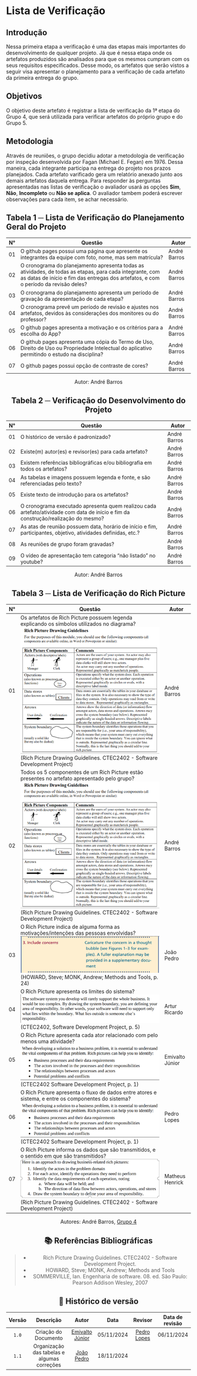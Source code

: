 # Lista de Verificação

## Introdução

Nessa primeira etapa a verificação é uma das etapas mais importantes do desenvolvimento de qualquer projeto. Já que é nessa etapa onde os artefatos produzidos são analisados para que os mesmos cumpram com os seus requisitos especificados. Desse modo, os artefatos que serão vistos a seguir visa apresentar o planejamento para a verificação de cada artefato da primeira entrega do grupo.

## Objetivos

O objetivo deste artefato é registrar a lista de verificação da 1ª etapa do Grupo 4, que será utilizada para verificar artefatos do próprio grupo e do Grupo 5.

## Metodologia

Através de reuniões, o grupo decidiu adotar a metodologia de verificação por inspeção desenvolvida por Fagan (Michael E. Fegan) em 1976. Dessa maneira, cada integrante participa na entrega do projeto nos prazos planejados. Cada artefato varificado gera um relatório anexado junto aos demais artefatos daquela entrega. Para responder às perguntas apresentadas nas listas de verificação o avaliador usará as opções **Sim**, **Não**, **Incompleto** ou **Não se aplica**. O avaliador tambem poderá escrever observações para cada item, se achar necessário.

## Tabela 1 ─ Lista de Verificação do Planejamento Geral do Projeto

| N° |                      Questão                          | Autor |
|----|-------------------------------------------------------|-------|
| 01 | O github pages possui uma página que apresente os integrantes da equipe com foto, nome, mas sem matrícula? | André Barros|
| 02 | O cronograma do planejamento apresenta todas as atividades, de todas as etapas, para cada integrante, com as datas de início e fim das entregas dos artefatos, e com o período da revisão deles? | André Barros |
| 03 | O cronograma do planejamento apresenta um período de gravação da apresentação de cada etapa? | André Barros |
| 04 | O cronograma prevê um período de revisão e ajustes nos artefatos, devidos às considerações dos monitores ou do professor? | André Barros |
| 05 | O github pages apresenta a motivação e os critérios para a escolha do App?  | André Barros |
| 06 | O github pages apresenta uma cópia do Termo de Uso, Direito de Uso ou Propriedade Intelectual do aplicativo permitindo o estudo na disciplina? | André Barros |
| 07 | O github pages possui opção de contraste de cores? | André Barros |

<center>

Autor: André Barros

<center>

## Tabela 2 ─ Verificação do Desenvolvimento do Projeto

| N° |                      Questão                          | Autor |
|----|-------------------------------------------------------|-------|
| 01 | O histórico de versão é padronizado? | André Barros |
| 02 | Existe(m) autor(es) e revisor(es) para cada artefato? | André Barros |
| 03 | Existem referências bibliográficas e/ou bibliografia em todos os artefatos? | André Barros |
| 04 | As tabelas e imagens possuem legenda e fonte, e são referenciadas pelo texto? | André Barros |
| 05 | Existe texto de introdução para os artefatos? | André Barros |
| 06 | O cronograma executado apresenta quem realizou cada artefato/atividade com data de início e fim da construção/realização do mesmo? | André Barros |
| 07 | As atas de reunião possuem data, horário de início e fim, participantes, objetivo, atividades definidas, etc.? | André Barros |
| 08 | As reuniões de grupo foram gravadas? | André Barros |
| 09 | O vídeo de apresentação tem categoria “não listado” no youtube? | André Barros |

<center>

Autor: André Barros

<center>

## Tabela 3 ─ Lista de Verificação do Rich Picture

| N° |                      Questão                          | Autor |
|----|-------------------------------------------------------|-------|
| 01 | Os artefatos de Rich Picture possuem legenda explicando os símbolos utilizados no diagrama? ![Figura 1](../images/richpicture.png) (Rich Picture Drawing Guidelines. CTEC2402 - Software Development Project) | André Barros |
| 02 | Todos os 5 componentes de um Rich Picture estão presentes no artefato apresentado pelo grupo? ![Figura 1](../images/richpicture.png) (Rich Picture Drawing Guidelines. CTEC2402 - Software Development Project) | André Barros |
| 03 | O Rich Picture indica de alguma forma as motivações/intenções das pessoas envolvidas? ![Figura 2](../images/includeconcerns.png) (HOWARD, Steve; MONK, Andrew; Methods and Tools, p. 24) | João Pedro |
| 04 | O Rich Picture apresenta os limites do sistema? ![Figura 3](../images/systemboundaries.png) (CTEC2402, Software Development Project, p. 5) | Artur Ricardo |
| 05 | O Rich Picture apresenta cada ator relacionado com pelo menos uma atividade? ![Figura 4](../images/rputilities.png) (CTEC2402 Software Development Project, p. 1)| Emivalto Júnior |
| 06 | O Rich Picture apresenta o fluxo de dados entre atores e sistema, e entre os componentes do sistema? ![Figura 4](../images/rputilities.png) (CTEC2402 Software Development Project, p. 1) | Pedro Lopes |
| 07 | O Rich Picture informa os dados que são transmitidos, e o sentido em que são transmitidos? ![Figura 5](../images/rpapproach.png) (Rich Picture Drawing Guidelines. CTEC2402 - Software Development Project) | Matheus Henrick |

<center>

Autores: André Barros, [Grupo 4](https://github.com/Requisitos-de-Software/2024.2-MeuSUSDigital/tree/main#-equipe)

<center>

## 📚 Referências Bibliográficas

> - Rich Picture Drawing Guidelines. CTEC2402 - Software Development Project.
> - HOWARD, Steve; MONK, Andrew; Methods and Tools
> - SOMMERVILLE, Ian. Engenharia de software. 08. ed. São Paulo: Pearson Addison Wesley, 2007

## 📑 Histórico de versão

| Versão |          Descrição              |     Autor      |      Data      |   Revisor     |    Data de revisão    |  
|:------:|:-------------------------------:|:--------------:|:--------------:|:-------------:|:---------------------:|
|  `1.0`  | Criação do Documento |[Emivalto Júnior](https://github.com/EmivaltoJrr)| 05/11/2024   | [Pedro Lopes](https://github.com/pLopess) | 06/11/2024 |
|  `1.1`  | Organização das tabelas e algumas correções | [João Pedro](https://github.com/JoosPerro) | 18/11/2024 |  |  |
